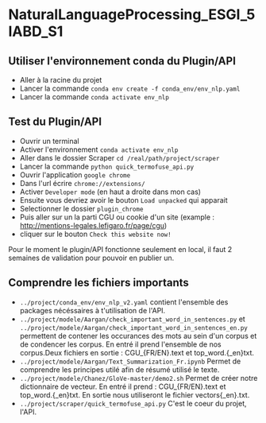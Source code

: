 # NaturalLanguageProcessing_ESGI_5IABD_S1

## Utiliser l'environnement conda du Plugin/API
- Aller à la racine du projet
- Lancer la commande `conda env create -f conda_env/env_nlp.yaml`
- Lancer la commande `conda activate env_nlp`

## Test du Plugin/API
- Ouvrir un terminal
- Activer l'environnement `conda activate env_nlp`
- Aller dans le dossier Scraper `cd /real/path/project/scraper`
- Lancer la commande `python quick_termofuse_api.py`
- Ouvrir l'application `google chrome`
- Dans l'url écrire `chrome://extensions/`
- Activer `Developer mode` (en haut a droite dans mon cas)
- Ensuite vous devriez avoir le bouton `Load unpacked` qui apparait
- Selectionner le dossier `plugin_chrome`
- Puis aller sur un la parti CGU ou cookie d'un site (example : http://mentions-legales.lefigaro.fr/page/cgu)
- cliquer sur le bouton `Check this website now!`

Pour le moment le plugin/API fonctionne seulement en local, il faut 2 semaines de validation pour pouvoir en publier un.

## Comprendre les fichiers importants
- `../project/conda_env/env_nlp_v2.yaml` contient l'ensemble des packages nécéssaires à t'utilisation de l'API.
- `../project/modele/Aargan/check_important_word_in_sentences.py` et `../project/modele/Aargan/check_important_word_in_sentences_en.py` permettent de contener les occurances des mots au sein d'un corpus et de condencer les corpus. En entré il prend l'ensemble de nos corpus.Deux fichiers en sortie : CGU_{FR/EN}.text et top_word.{_en}txt.
- `../project/modele/Aargan/Text_Summarization_Fr.ipynb` Permet de comprendre les principes utilé afin de résumé utilisé le texte.
- `../project/modele/Chanez/GloVe-master/demo2.sh` Permet de créer notre dictionnaire de vecteur. En entré il prend : CGU_{FR/EN}.text et top_word.{_en}txt. En sortie nous utiliseront le fichier vectors{_en}.txt.
- `../project/scraper/quick_termofuse_api.py` C'est le coeur du projet, l'API.